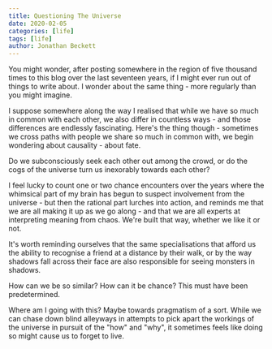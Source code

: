 ```yaml
---
title: Questioning The Universe
date: 2020-02-05
categories: [life]
tags: [life]
author: Jonathan Beckett
---
```


You might wonder, after posting somewhere in the region of five thousand times to this blog over the last seventeen years, if I might ever run out of things to write about. I wonder about the same thing - more regularly than you might imagine.

I suppose somewhere along the way I realised that while we have so much in common with each other, we also differ in countless ways - and those differences are endlessly fascinating. Here's the thing though - sometimes we cross paths with people we share so much in common with, we begin wondering about causality - about fate.

Do we subconsciously seek each other out among the crowd, or do the cogs of the universe turn us inexorably towards each other?

I feel lucky to count one or two chance encounters over the years where the whimsical part of my brain has begun to suspect involvement from the universe - but then the rational part lurches into action, and reminds me that we are all making it up as we go along - and that we are all experts at interpreting meaning from chaos. We're built that way, whether we like it or not.

It's worth reminding ourselves that the same specialisations that afford us the ability to recognise a friend at a distance by their walk, or by the way shadows fall across their face are also responsible for seeing monsters in shadows.

How can we be so similar? How can it be chance? This must have been predetermined.

Where am I going with this? Maybe towards pragmatism of a sort. While we can chase down blind alleyways in attempts to pick apart the workings of the universe in pursuit of the "how" and "why", it sometimes feels like doing so might cause us to forget to live.
